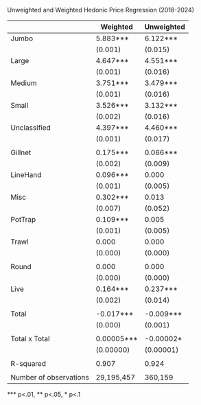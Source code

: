 Unweighted and Weighted Hedonic Price Regression (2018-2024)

|                        | Weighted   | Unweighted |
|------------------------|------------|------------|
| Jumbo                  | 5.883***   | 6.122***   |
|                        | (0.001)    | (0.015)    |
| Large                  | 4.647***   | 4.551***   |
|                        | (0.001)    | (0.016)    |
| Medium                 | 3.751***   | 3.479***   |
|                        | (0.001)    | (0.016)    |
| Small                  | 3.526***   | 3.132***   |
|                        | (0.002)    | (0.016)    |
| Unclassified           | 4.397***   | 4.460***   |
|                        | (0.001)    | (0.017)    |
|                        |            |            |
| Gillnet                | 0.175***   | 0.066***   |
|                        | (0.002)    | (0.009)    |
| LineHand               | 0.096***   | 0.000      |
|                        | (0.001)    | (0.005)    |
| Misc                   | 0.302***   | 0.013      |
|                        | (0.007)    | (0.052)    |
| PotTrap                | 0.109***   | 0.005      |
|                        | (0.001)    | (0.005)    |
| Trawl                  | 0.000      | 0.000      |
|                        | (0.000)    | (0.000)    |
|                        |            |            |
| Round                  | 0.000      | 0.000      |
|                        | (0.000)    | (0.000)    |
| Live                   | 0.164***   | 0.237***   |
|                        | (0.002)    | (0.014)    |
|                        |            |            |
| Total                  | -0.017***  | -0.009***  |
|                        | (0.000)    | (0.001)    |
|                        |            |            |
| Total x Total          | 0.00005*** | -0.00002*  |
|                        | (0.00000)  | (0.00001)  |
|                        |            |            |
| R-squared              | 0.907      | 0.924      |
|                        |            |            |
| Number of observations | 29,195,457 | 360,159    |
*** p<.01, ** p<.05, * p<.1
